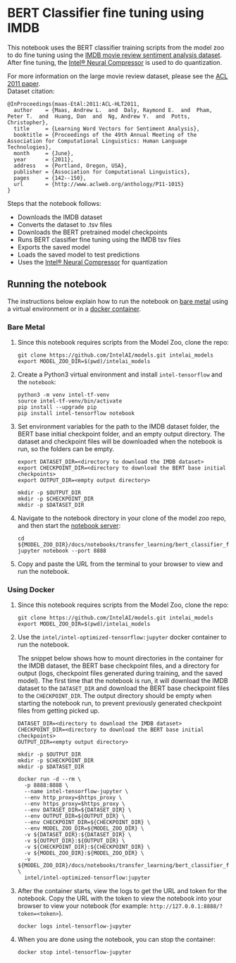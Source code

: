 # BERT Classifier fine tuning using IMDB

This notebook uses the BERT classifier training scripts from the model zoo to
do fine tuning using the [IMDB movie review sentiment analysis dataset](https://ai.stanford.edu/~amaas/data/sentiment/).
After fine tuning, the [Intel® Neural Compressor](https://github.com/intel/neural-compressor)
is used to do quantization.

For more information on the large movie review dataset, please see the
[ACL 2011 paper](https://aclanthology.org/P11-1015/). <br>
Dataset citation:
```
@InProceedings{maas-EtAl:2011:ACL-HLT2011,
  author    = {Maas, Andrew L.  and  Daly, Raymond E.  and  Pham, Peter T.  and  Huang, Dan  and  Ng, Andrew Y.  and  Potts, Christopher},
  title     = {Learning Word Vectors for Sentiment Analysis},
  booktitle = {Proceedings of the 49th Annual Meeting of the Association for Computational Linguistics: Human Language Technologies},
  month     = {June},
  year      = {2011},
  address   = {Portland, Oregon, USA},
  publisher = {Association for Computational Linguistics},
  pages     = {142--150},
  url       = {http://www.aclweb.org/anthology/P11-1015}
}
```

Steps that the notebook follows:
* Downloads the IMDB dataset
* Converts the dataset to .tsv files
* Downloads the BERT pretrained model checkpoints
* Runs BERT classifier fine tuning using the IMDB tsv files
* Exports the saved model
* Loads the saved model to test predictions
* Uses the [Intel® Neural Compressor](https://github.com/intel/neural-compressor) for quantization

## Running the notebook

The instructions below explain how to run the notebook on [bare metal](#bare-metal) using a
virtual environment or in a [docker container](#using-docker).

### Bare Metal

1. Since this notebook requires scripts from the Model Zoo, clone the repo:
   ```
   git clone https://github.com/IntelAI/models.git intelai_models
   export MODEL_ZOO_DIR=$(pwd)/intelai_models
   ```
2. Create a Python3 virtual environment and install `intel-tensorflow` and
   the `notebook`:
   ```
   python3 -m venv intel-tf-venv
   source intel-tf-venv/bin/activate
   pip install --upgrade pip
   pip install intel-tensorflow notebook
   ```
3. Set environment variables for the path to the IMDB dataset folder, the BERT base
   initial checkpoint folder, and an empty output directory. The dataset and checkpoint
   files will be downloaded when the notebook is run, so the folders can be empty.
   ```
   export DATASET_DIR=<directory to download the IMDB dataset>
   export CHECKPOINT_DIR=<directory to download the BERT base initial checkpoints>
   export OUTPUT_DIR=<empty output directory>

   mkdir -p $OUTPUT_DIR
   mkdir -p $CHECKPOINT_DIR
   mkdir -p $DATASET_DIR
   ```
4. Navigate to the notebook directory in your clone of the model zoo repo, and then
   start the [notebook server](https://jupyter.readthedocs.io/en/latest/running.html#starting-the-notebook-server):
   ```
   cd ${MODEL_ZOO_DIR}/docs/notebooks/transfer_learning/bert_classifier_fine_tuning
   jupyter notebook --port 8888
   ```
5. Copy and paste the URL from the terminal to your browser to view and run
   the notebook.

### Using Docker

1. Since this notebook requires scripts from the Model Zoo, clone the repo:
   ```
   git clone https://github.com/IntelAI/models.git intelai_models
   export MODEL_ZOO_DIR=$(pwd)/intelai_models
   ```
2. Use the `intel/intel-optimized-tensorflow:jupyter` docker container to
   run the notebook.

   The snippet below shows how to mount directories in the container for the IMDB
   dataset, the BERT base checkpoint files, and a directory for output (logs, checkpoint
   files generated during training, and the saved model). The first time that the
   notebook is run, it will download the IMDB dataset to the `DATASET_DIR` and
   download the BERT base checkpoint files to the `CHECKPOINT_DIR`. The output
   directory should be empty when starting the notebook run, to prevent previously
   generated checkpoint files from getting picked up.
   ```
   DATASET_DIR=<directory to download the IMDB dataset>
   CHECKPOINT_DIR=<directory to download the BERT base initial checkpoints>
   OUTPUT_DIR=<empty output directory>

   mkdir -p $OUTPUT_DIR
   mkdir -p $CHECKPOINT_DIR
   mkdir -p $DATASET_DIR

   docker run -d --rm \
     -p 8888:8888 \
     --name intel-tensorflow-jupyter \
     --env http_proxy=$https_proxy \
     --env https_proxy=$https_proxy \
     --env DATASET_DIR=${DATASET_DIR} \
     --env OUTPUT_DIR=${OUTPUT_DIR} \
     --env CHECKPOINT_DIR=${CHECKPOINT_DIR} \
     --env MODEL_ZOO_DIR=${MODEL_ZOO_DIR} \
     -v ${DATASET_DIR}:${DATASET_DIR} \
     -v ${OUTPUT_DIR}:${OUTPUT_DIR} \
     -v ${CHECKPOINT_DIR}:${CHECKPOINT_DIR} \
     -v ${MODEL_ZOO_DIR}:${MODEL_ZOO_DIR} \
     -v ${MODEL_ZOO_DIR}/docs/notebooks/transfer_learning/bert_classifier_fine_tuning:/tf \
     intel/intel-optimized-tensorflow:jupyter
   ```
3. After the container starts, view the logs to get the URL and token for
   the notebook. Copy the URL with the token to view the notebook into your
   browser to view your notebook (for example:
   `http://127.0.0.1:8888/?token=<token>`).
   ```
   docker logs intel-tensorflow-jupyter
   ```
4. When you are done using the notebook, you can stop the container:
   ```
   docker stop intel-tensorflow-jupyter
   ```